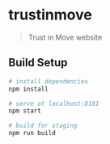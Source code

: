 # trustinmove

> Trust in Move website

## Build Setup

``` bash
# install dependencies
npm install

# serve at localhost:8181
npm start

# build for staging
npm run build
```
